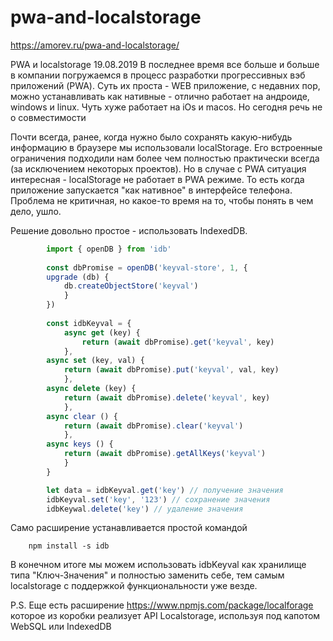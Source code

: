 

# pwa-and-localstorage


https://amorev.ru/pwa-and-localstorage/

PWA и localstorage
19.08.2019
В последнее время все больше и больше в компании погружаемся в процесс разработки прогрессивных вэб приложений (PWA). Суть их проста - WEB приложение, с недавних пор, можно устанавливать как нативные - отлично работает на андроиде, windows и linux. Чуть хуже работает на iOs и macos. Но сегодня речь не о совместимости


Почти всегда, ранее, когда нужно было сохранять какую-нибудь информацию в браузере мы использовали localStorage. Его встроенные ограничения подходили нам более чем полностью практически всегда (за исключением некоторых проектов). Но в случае с PWA ситуация интересная - localStorage не работает в PWA режиме. То есть когда приложение запускается "как нативное" в интерфейсе телефона. Проблема не критичная, но какое-то время на то, чтобы понять в чем дело, ушло.

Решение довольно простое - использовать IndexedDB.
        
```javascript 
        import { openDB } from 'idb'
        
        const dbPromise = openDB('keyval-store', 1, {
        upgrade (db) {
            db.createObjectStore('keyval')
            }
        })
        
        const idbKeyval = {
            async get (key) {
                return (await dbPromise).get('keyval', key)
            },
        async set (key, val) {
            return (await dbPromise).put('keyval', val, key)
            },
        async delete (key) {
            return (await dbPromise).delete('keyval', key)
            },
        async clear () {
            return (await dbPromise).clear('keyval')
            },
        async keys () {
            return (await dbPromise).getAllKeys('keyval')
            }
        }

        let data = idbKeyval.get('key') // получение значения
        idbKeyval.set('key', '123') // сохранение значения
        idbKeywal.delete('key') // удаление значения
```
Само расширение устанавливается простой командой

        npm install -s idb
В конечном итоге мы можем использовать idbKeyval как хранилище типа "Ключ-Значения" и полностью заменить себе, тем самым localstorage с поддержкой функциональности уже везде.

P.S. Еще есть расширение https://www.npmjs.com/package/localforage которое из коробки реализует API Localstorage, используя под капотом WebSQL или IndexedDB

